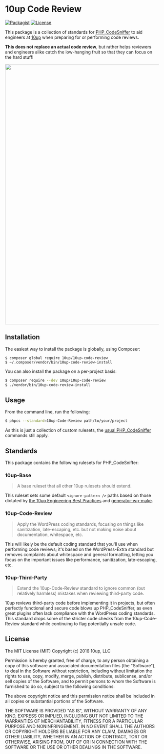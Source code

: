 # 10up Code Review

[![Packagist](https://img.shields.io/packagist/v/10up/10up-code-review.svg)](https://packagist.org/packages/10up/10up-code-review)
[![License](https://img.shields.io/badge/License-MIT-blue.svg)](https://github.com/10up/10up-code-review#license)

This package is a collection of standards for [PHP_CodeSniffer](https://github.com/squizlabs/PHP_CodeSniffer) to aid engineers at [10up](http://10up.com) when preparing for or performing code reviews.

**This does not replace an actual code review**, but rather helps reviewers and engineers alike catch the low-hanging fruit so that they can focus on the hard stuff!

<p align="center">
<a href="http://10up.com/contact/"><img src="https://10updotcom-wpengine.s3.amazonaws.com/uploads/2016/10/10up-Github-Banner.png" width="850"></a>
</p>

## Installation

The easiest way to install the package is globally, using Composer:

```
$ composer global require 10up/10up-code-review
$ ~/.composer/vendor/bin/10up-code-review-install
```

You can also install the package on a per-project basis:

```bash
$ composer require --dev 10up/10up-code-review
$ ./vendor/bin/10up-code-review-install
```

## Usage

From the command line, run the following:

```bash
$ phpcs --standard=10up-Code-Review path/to/your/project
```

As this is just a collection of custom rulesets, the [usual PHP_CodeSniffer](https://github.com/squizlabs/PHP_CodeSniffer/wiki/Usage) commands still apply.


## Standards

This package contains the following rulesets for PHP_CodeSniffer:

### 10up-Base

> A base ruleset that all other 10up rulesets should extend.

This ruleset sets some default `<ignore-pattern />` paths based on those dictated by [the 10up Engineering Best Practices](https://10up.github.io/Engineering-Best-Practices/structure/) and [generator-wp-make](https://github.com/10up/generator-wp-make).

### 10up-Code-Review

> Apply the WordPress coding standards, focusing on things like sanitization, late-escaping, etc. but not making noise about documentation, whitespace, etc.

This will likely be the default coding standard that you'll use when performing code reviews; it's based on the WordPress-Extra standard but removes complaints about whitespace and general formatting, letting you focus on the important issues like performance, sanitization, late-escaping, etc.

### 10up-Third-Party

> Extend the 10up-Code-Review standard to ignore common (but relatively harmless) mistakes when reviewing third-party code.

10up reviews third-party code before implementing it in projects, but often perfectly functional and secure code blows up PHP_CodeSniffer, as even great plugins often lack compliance with the WordPress coding standards. This standard drops some of the stricter code checks from the 10up-Code-Review standard while continuing to flag potentially unsafe code.


## License

The MIT License (MIT)
Copyright (c) 2016 10up, LLC

Permission is hereby granted, free of charge, to any person obtaining a copy of this software and associated documentation files (the "Software"), to deal in the Software without restriction, including without limitation the rights to use, copy, modify, merge, publish, distribute, sublicense, and/or sell copies of the Software, and to permit persons to whom the Software is furnished to do so, subject to the following conditions:

The above copyright notice and this permission notice shall be included in all copies or substantial portions of the Software.

THE SOFTWARE IS PROVIDED "AS IS", WITHOUT WARRANTY OF ANY KIND, EXPRESS OR IMPLIED, INCLUDING BUT NOT LIMITED TO THE WARRANTIES OF MERCHANTABILITY, FITNESS FOR A PARTICULAR PURPOSE AND NONINFRINGEMENT. IN NO EVENT SHALL THE AUTHORS OR COPYRIGHT HOLDERS BE LIABLE FOR ANY CLAIM, DAMAGES OR OTHER LIABILITY, WHETHER IN AN ACTION OF CONTRACT, TORT OR OTHERWISE, ARISING FROM, OUT OF OR IN CONNECTION WITH THE SOFTWARE OR THE USE OR OTHER DEALINGS IN THE SOFTWARE.

